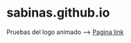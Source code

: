 # sabinas.github.io
Pruebas del logo animado --> <a href = "https://jmzgit.github.io/sabinas.github.io/">Pagina link</a>

